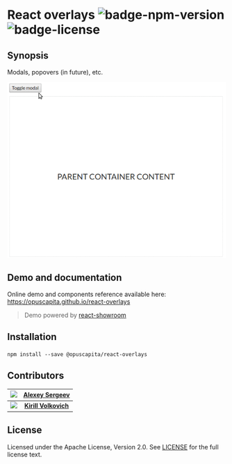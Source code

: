 # React overlays ![badge-npm-version](https://img.shields.io/npm/v/@opuscapita/react-overlays.svg) ![badge-license](https://img.shields.io/github/license/OpusCapita/react-dates.svg)

## Synopsis

Modals, popovers (in future), etc.

![demo.gif](https://raw.githubusercontent.com/OpusCapita/react-overlays/master/demo.gif)

## Demo and documentation

Online demo and components reference available here: https://opuscapita.github.io/react-overlays

> Demo powered by [react-showroom](https://github.com/OpusCapita/react-showroom-client)

## Installation

`npm install --save @opuscapita/react-overlays`

## Contributors

| [<img src="https://avatars.githubusercontent.com/u/24603787?v=3" width="100px;"/>](https://github.com/asergeev-sc) | [**Alexey Sergeev**](https://github.com/asergeev-sc)     |
| :---: | :---: |
| [<img src="https://avatars.githubusercontent.com/u/24652543?v=3" width="100px;"/>](https://github.com/asergeev-sc) | [**Kirill Volkovich**](https://github.com/kvolkovich-sc) |

## License

Licensed under the Apache License, Version 2.0. See [LICENSE](./LICENSE) for the full license text.


